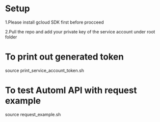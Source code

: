 # Setup
1.Please install gcloud SDK first before procceed

2.Pull the repo and add your private key of the service account under root folder 

# To print out generated token
source print_service_account_token.sh

# To test Automl API with request example
source request_example.sh
